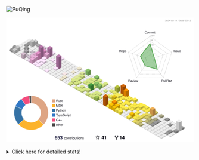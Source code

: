 ![PuQing](https://user-images.githubusercontent.com/27223114/171565019-9a56fae6-b08b-421f-99db-7e830da42371.png)

![](./profile-3d-contrib/profile-season-animate.svg)

<details>
<summary>Click here for detailed stats!</summary>

<!--START_SECTION:waka-->
![Lines of code](https://img.shields.io/badge/From%20Hello%20World%20I%27ve%20Written-1.8%20million%20lines%20of%20code-blue)

**🐱 My GitHub Data** 

> 📦 418.1 kB Used in GitHub's Storage 
 > 
> 🏆 34 Contributions in the Year 2025
 > 
> 🚫 Not Opted to Hire
 > 
> 📜 38 Public Repositories 
 > 
> 🔑 33 Private Repositories 
 > 
**I'm an Early 🐤** 

```text
🌞 Morning                774 commits         ██░░░░░░░░░░░░░░░░░░░░░░░   08.45 % 
🌆 Daytime                4101 commits        ███████████░░░░░░░░░░░░░░   44.76 % 
🌃 Evening                2096 commits        ██████░░░░░░░░░░░░░░░░░░░   22.88 % 
🌙 Night                  2191 commits        ██████░░░░░░░░░░░░░░░░░░░   23.91 % 
```


📊 **This Week I Spent My Time On** 

```text
💬 Programming Languages: 
Rust                     11 hrs 43 mins      █████████████░░░░░░░░░░░░   51.16 % 
Other                    4 hrs 34 mins       █████░░░░░░░░░░░░░░░░░░░░   19.93 % 
TOML                     1 hr 46 mins        ██░░░░░░░░░░░░░░░░░░░░░░░   07.76 % 
Music                    1 hr 26 mins        ██░░░░░░░░░░░░░░░░░░░░░░░   06.32 % 
Communicating            1 hr                █░░░░░░░░░░░░░░░░░░░░░░░░   04.42 % 

🔥 Editors: 
VS Code                  15 hrs 21 mins      █████████████████░░░░░░░░   66.96 % 
Telegram                 3 hrs 53 mins       ████░░░░░░░░░░░░░░░░░░░░░   16.94 % 
NetEaseMusic             1 hr 26 mins        ██░░░░░░░░░░░░░░░░░░░░░░░   06.32 % 
Mail                     1 hr                █░░░░░░░░░░░░░░░░░░░░░░░░   04.42 % 
MicrosoftPowerPoint      34 mins             █░░░░░░░░░░░░░░░░░░░░░░░░   02.47 % 

💻 Operating System: 
WSL                      15 hrs 21 mins      █████████████████░░░░░░░░   66.96 % 
Mac                      7 hrs 34 mins       ████████░░░░░░░░░░░░░░░░░   33.04 % 
```


<!--END_SECTION:waka-->
</details>
